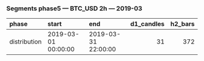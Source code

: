 ### Segments phase5 — BTC_USD 2h — 2019-03

| phase        | start               | end                 |   d1_candles |   h2_bars |
|:-------------|:--------------------|:--------------------|-------------:|----------:|
| distribution | 2019-03-01 00:00:00 | 2019-03-31 22:00:00 |           31 |       372 |